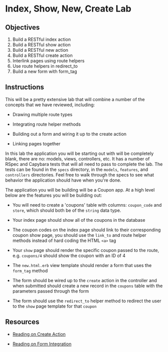 # Index, Show, New, Create Lab

## Objectives

1. Build a RESTful index action
2. Build a RESTful show action
3. Build a RESTful new action
4. Build a RESTful create action
5. Interlink pages using route helpers
6. Use route helpers in redirect_to
7. Build a new form with form_tag


## Instructions

This will be a pretty extensive lab that will combine a number of the concepts that we have reviewed, including:

* Drawing multiple route types

* Integrating route helper methods

* Building out a form and wiring it up to the create action

* Linking pages together


In this lab the application you will be starting out with will be completely blank, there are no: models, views, controllers, etc. It has a number of RSpec and Capybara tests that will all need to pass to complete the lab. The tests can be found in the `specs` directory, in the `models`, `features`, and `controllers` directories. Feel free to walk through the specs to see what behavior the application should have when you're done.

The application you will be building will be a Coupon app. At a high level below are the features you will be building out:

* You will need to create a 'coupons' table with columns: `coupon_code` and `store`, which should both be of the `string` data type.

* Your index page should show all of the coupons in the database

* The coupon codes on the index page should link to their corresponding coupon show page, you should use the `link_to` and route helper methods instead of hard coding the HTML `<a>` tag

* Your `show` page should render the specific coupon passed to the route, e.g. `coupons/4` should show the coupon with an ID of 4

* The `new.html.erb` view template should render a form that uses the `form_tag` method

* The form should be wired up to the `create` action in the controller and when submitted should create a new record in the `coupons` table with the parameters passed through the form

* The form should use the `redirect_to` helper method to redirect the user to the `show` page template for that `coupon`


## Resources

* [Reading on Create Action](https://github.com/learn-co-curriculum/rails-create-action-readme)

* [Reading on Form Integration](https://github.com/learn-co-curriculum/rails-form_tag-readme)